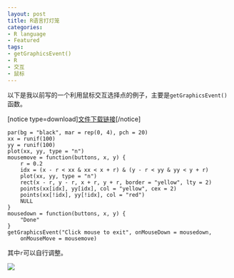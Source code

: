 ```yaml
---
layout: post
title: R语言打灯笼
categories:
- R language
- Featured
tags:
- getGraphicsEvent()
- R
- 交互
- 鼠标
---
```


以下是我以前写的一个利用鼠标交互选择点的例子，主要是`getGraphicsEvent()`函数。

[notice type=download][文件下载链接](http://yihui.name/cn/wp-content/uploads//1224070972_0.r)[/notice]

    
    par(bg = "black", mar = rep(0, 4), pch = 20)
    xx = runif(100)
    yy = runif(100)
    plot(xx, yy, type = "n")
    mousemove = function(buttons, x, y) {
        r = 0.2
        idx = (x - r < xx & xx < x + r) & (y - r < yy & yy < y + r)
        plot(xx, yy, type = "n")
        rect(x - r, y - r, x + r, y + r, border = "yellow", lty = 2)
        points(xx[idx], yy[idx], col = "yellow", cex = 2)
        points(xx[!idx], yy[!idx], col = "red")
        NULL
    }
    mousedown = function(buttons, x, y) {
        "Done"
    }
    getGraphicsEvent("Click mouse to exit", onMouseDown = mousedown,
        onMouseMove = mousemove)


其中`r`可以自行调整。


![](http://yihui.name/cn/wp-content/uploads/1224071155_0.png)
